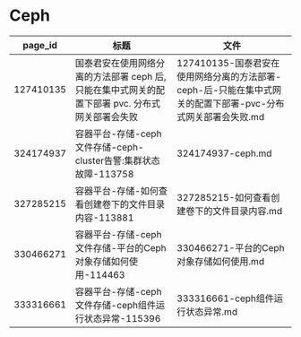 # Ceph

| page_id | 标题 | 文件 |
|---|---|---|
| 127410135 | 国泰君安在使用网络分离的方法部署 ceph 后, 只能在集中式网关的配置下部署 pvc. 分布式网关部署会失败 | 127410135-国泰君安在使用网络分离的方法部署-ceph-后-只能在集中式网关的配置下部署-pvc-分布式网关部署会失败.md |
| 324174937 | 容器平台-存储-ceph文件存储-ceph-cluster告警:集群状态 故障-113758 | 324174937-ceph.md |
| 327285215 | 容器平台-存储-如何查看创建卷下的文件目录内容-113881 | 327285215-如何查看创建卷下的文件目录内容.md |
| 330466271 | 容器平台-存储-ceph文件存储-平台的Ceph对象存储如何使用-114463 | 330466271-平台的Ceph对象存储如何使用.md |
| 333316661 | 容器平台-存储-ceph文件存储-ceph组件运行状态异常-115396 | 333316661-ceph组件运行状态异常.md |